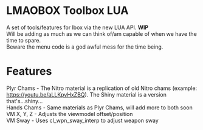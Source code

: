 # LMAOBOX Toolbox LUA
A set of tools/features for lbox via the new LUA API. **WIP** <br />
Will be adding as much as we can think of/am capable of when we have the time to spare.  <br />
Beware the menu code is a god awful mess for the time being.

# Features
Plyr Chams - The Nitro material is a replication of old Nitro chams (example: https://youtu.be/aLLKpvHxZBQ). The Shiny material is a version that's...shiny... <br />
Hands Chams - Same materials as Plyr Chams, will add more to both soon <br />
VM X, Y, Z - Adjusts the viewmodel offset/position <br />
VM Sway - Uses cl_wpn_sway_interp to adjust weapon sway <br />
